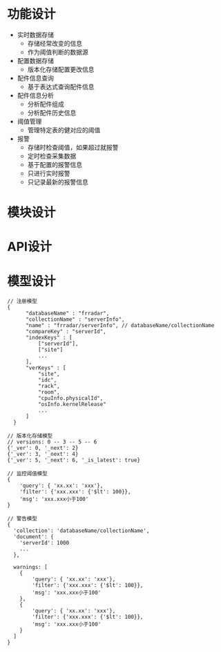 功能设计
========

-   实时数据存储
    -   存储经常改变的信息
    -   作为阈值判断的数据源
-   配置数据存储
    -   版本化存储配置更改信息
-   配件信息查询
    -   基于表达式查询配件信息
-   配件信息分析
    -   分析配件组成
    -   分析配件历史信息
-   阈值管理
    -   管理特定表的健对应的阈值
-   报警
    -   存储时检查阈值，如果超过就报警
    -   定时检查采集数据
    -   基于配置的报警信息
    -   只进行实时报警
    -   只记录最新的报警信息

模块设计
========

API设计
=======

模型设计
========

```
// 注册模型
{
      "databaseName" : "frradar",
      "collectionName" : "serverInfo",
      "name" : "frradar/serverInfo", // databaseName/collectionName
      "compareKey" : "serverId",
      "indexKeys" : [
          ["serverId"],
          ["site"]
          ...
      ],
      "verKeys" : [
          "site",
          "idc",
          "rack",
          "room",
          "cpuInfo.physicalId",
          "osInfo.kernelRelease"
          ...
      ]
  }

// 版本化存储模型
// versions: 0 -- 3 -- 5 -- 6
{'_ver': 0, '_next': 2}
{'_ver': 3, '_next': 4}
{'_ver': 5, '_next': 6, '_is_latest': true}

// 监控阈值模型
{
    'query': { 'xx.xx': 'xxx'},
    'filter': {'xxx.xxx': {'$lt': 100}},
    'msg': 'xxx.xxx小于100'
}

// 警告模型
{
  'collection': 'databaseName/collectionName',
  'document': {
    'serverId': 1000
    ...
  },

  warnings: [
    {
        'query': { 'xx.xx': 'xxx'},
        'filter': {'xxx.xxx': {'$lt': 100}},
        'msg': 'xxx.xxx小于100'
    },
    {
        'query': { 'xx.xx': 'xxx'},
        'filter': {'xxx.xxx': {'$lt': 100}},
        'msg': 'xxx.xxx小于100'
    }
  ]
}

```
